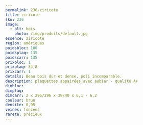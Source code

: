 ```yaml
---
permalink: 236-ziricote
title: ziricote
sku: 236
image: 
  - alt: bois
    photo: /img/produits/default.jpg
essence: ziricote
region: amériques
poidsbloc: 100
poidsplaq: 135
poidscarr: 135
prixbloc: 1
prixplaq: 34,8
prixcarr: 1
details: Beau bois dur et dense, poli incomparable.
description: plaquettes appairées avec aubier - qualité A+
dimbloc: 
dimplaq: 
dimcarr: 2 x 295/296 x 38/40 x 6,1 - 6,2
couleur: brun
densite: 0,95
veines: foncées
rarete: précieux
---
```

